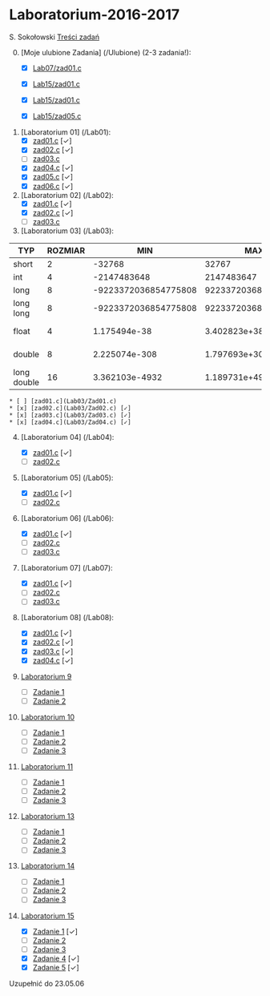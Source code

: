 # Laboratorium-2016-2017

S. Sokołowski
[Treści zadań](https://inf.ug.edu.pl/~stefan/Dydaktyka/JezProg/Slajdy/index.html#lab)

0. [Moje ulubione Zadania] (/Ulubione) (2-3 zadania!):
	* [x] [Lab07/zad01.c](Ulubione/Lab07zad01.c)
	* [x] [Lab15/zad01.c](Ulubione/Lab15zad01.c)
	* [x] [Lab15/zad01.c](Ulubione/Lab15zad04.c)
	* [x] [Lab15/zad05.c](Ulubione/Lab15zad05.c)


1. [Laboratorium 01]  (/Lab01):
 	* [x] [zad01.c](Lab01/Zad01.c) [✓]
	* [x] [zad02.c](Lab01/Zad02.c) [✓]
	* [ ] [zad03.c](Lab01/Zad03.c)
	* [x] [zad04.c](Lab01/Zad04.c) [✓] 
	* [x] [zad05.c](Lab01/Zad05.c) [✓]
	* [x] [zad06.c](Lab01/Zad06.c) [✓]

2. [Laboratorium 02]  (/Lab02):	
	* [x] [zad01.c](Lab02/Zad01.c) [✓]
	* [x] [zad02.c](Lab02/Zad02.c) [✓]
	* [ ] [zad03.c](lab02/Zad03.c)
 
3. [Laboratorium 03]  (/Lab03):	

  |TYP        |  ROZMIAR|                  MIN|                  MAX|         ZIARNO|  PRECYZJA|
  |-----------|---------|---------------------|---------------------|---------------|----------|
  |short      |        2|               -32768|                32767|               |          |
  |int        |        4|          -2147483648|           2147483647|               |          |
  |long       |        8| -9223372036854775808|  9223372036854775807|               |          |
  |long long  |        8| -9223372036854775808|  9223372036854775807|               |          |
  |float      |        4|         1.175494e-38|         3.402823e+38|   1.192093e-07|       6  |
  |double     |        8|        2.225074e-308|        1.797693e+308|   2.220446e-16|      15  |
  |long double|       16|       3.362103e-4932|       1.189731e+4932|   1.084202e-19|      18  |

 	* [ ] [zad01.c](Lab03/Zad01.c)
	* [x] [zad02.c](Lab03/Zad02.c) [✓]
	* [x] [zad03.c](Lab03/Zad03.c) [✓]
	* [x] [zad04.c](Lab03/Zad04.c) [✓] 
	 
4. [Laboratorium 04]  (/Lab04):

	* [x] [zad01.c](Lab04/Zad01.c) [✓]
	* [ ] [zad02.c](Lab04/Zad02.c)

5. [Laboratorium 05]  (/Lab05):
	* [x] [zad01.c](Lab05/zad01.c) [✓]
	* [ ] [zad02.c](Lab05/zad02.c)

6. [Laboratorium 06]  (/Lab06):
	* [x] [zad01.c](Lab06/Zad01.c) [✓]
	* [ ] [zad02.c](Lab06/Zad02.c)
	* [ ] [zad03.c](Lab06/Zad03.c)	
	 
7. [Laboratorium 07]  (/Lab07):
	* [x] [zad01.c](Lab07/Zad01.c) [✓]
	* [ ] [zad02.c](Lab07/Zad02.c)
	* [ ] [zad03.c](Lab07/Zad03.c)
	
8. [Laboratorium 08]  (/Lab08):
 	* [x] [zad01.c](Lab08/Zad01.c) [✓] 
	* [x] [zad02.c](Lab08/Zad02.c) [✓]
	* [x] [zad03.c](Lab08/Zad03.c) [✓]
	* [x] [zad04.c](Lab08/Zad04.c) [✓] 
	
9. [Laboratorium 9](lab09)
 	* [ ] [Zadanie 1](lab09/zad01.c)
 	* [ ] [Zadanie 2](lab09/zad02.c)
 
10. [Laboratorium 10](lab10)
 	* [ ] [Zadanie 1](lab10/zad01.c)
 	* [ ] [Zadanie 2](lab10/zad02.c)
	* [ ] [Zadanie 3](lab10/zad03.c)

11. [Laboratorium 11](lab11)
 	* [ ] [Zadanie 1](lab11/zad01.c)
 	* [ ] [Zadanie 2](lab11/zad02.c)
 	* [ ] [Zadanie 3](lab11/zad03.c)

13. [Laboratorium 13](lab13)
 	* [ ] [Zadanie 1](lab13/zad01.c)
 	* [ ] [Zadanie 2](lab13/zad02.c)
 	* [ ] [Zadanie 3](lab13/zad03.c)

14. [Laboratorium 14](lab14)
	 * [ ] [Zadanie 1](lab14/zad01.c)
	 * [ ] [Zadanie 2](lab14/zad02.c)
	 * [ ] [Zadanie 3](lab14/zad03.c)

15. [Laboratorium 15](lab15)
 	* [x] [Zadanie 1](lab15/zad01.c) [✓] 
 	* [ ] [Zadanie 2](lab15/zad02.c) 
 	* [ ] [Zadanie 3](lab15/zad03.c)
 	* [x] [Zadanie 4](lab15/zad04.c) [✓] 
 	* [x] [Zadanie 5](lab15/zad05.c) [✓] 
 	
Uzupełnić do 23.05.06
